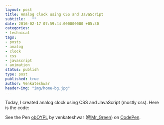 ```yaml
---
layout: post
title: Analog clock using CSS and JavaScript
subtitle:   ""
date: 2016-02-17 07:59:44.000000000 +05:30
categories:
- technical
tags:
- posts
- analog
- clock
- css
- javascript
- animation
status: publish
type: post
published: true
author: Venkateshwar
header-img: "img/home-bg.jpg"
---
```


Today, I created analog clock using CSS and JavaScript (mostly css). Here is the code:

<p data-height="268" data-theme-id="1592" data-slug-hash="obOYPL" data-default-tab="result" data-user="Mr_Green" class='codepen'>See the Pen <a href='http://codepen.io/Mr_Green/pen/obOYPL/'>obOYPL</a> by venkateshwar (<a href='http://codepen.io/Mr_Green'>@Mr_Green</a>) on <a href='http://codepen.io'>CodePen</a>.</p>
<script async src="//assets.codepen.io/assets/embed/ei.js"></script>
